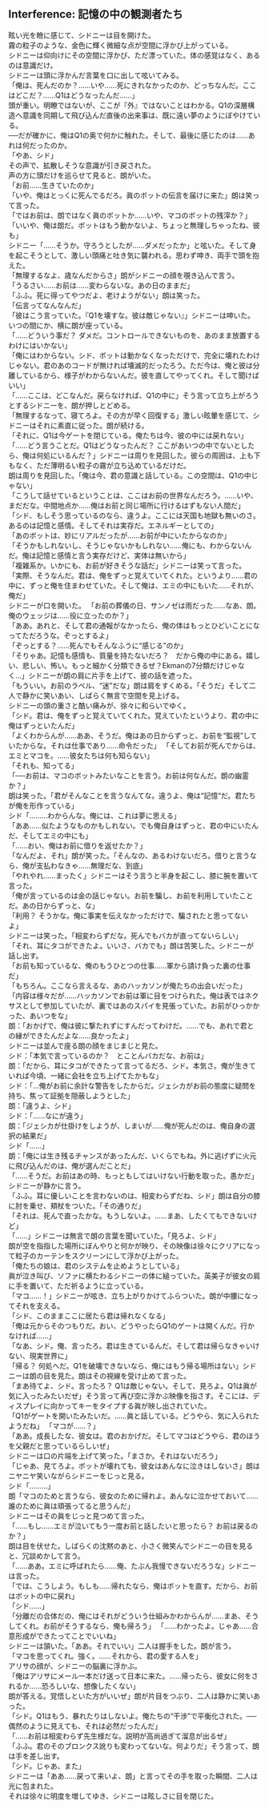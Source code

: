 ## Interference: 記憶の中の観測者たち
<p>眩い光を瞼に感じて、シドニーは目を開けた。<br>
霧の粒子のような、金色に輝く微細な点が空間に浮かび上がっている。<br>
シドニーは仰向けにその空間に浮かび、ただ漂っていた。体の感覚はなく、あるのは意識だけ。<br>
シドニーは頭に浮かんだ言葉を口に出して呟いてみる。<br>
「俺は、死んだのか？……いや……死にきれなかったのか、どっちなんだ。ここはどこだ？……Q1はどうなったんだ……」<br>
頭が重い。明瞭ではないが、ここが『外』ではないことはわかる。Q1の深層構造へ意識を同期して飛び込んだ直後の出来事は、既に遠い夢のようにぼやけている。<br>
──だが確かに、俺はQ1の奥で何かに触れた。そして、最後に感じたのは……あれは何だったのか。<br>
「やあ、シド」<br>
その声で、拡散しそうな意識が引き戻された。<br>
声の方に頭だけを巡らせて見ると、朗がいた。<br>
「お前……生きていたのか」<br>
「いや、俺はとっくに死んでるだろ。眞のボットの伝言を届けに来た」朗は笑って言った。<br>
「ではお前は、朗ではなく眞のボットか……いや、マコのボットの残滓か？」<br>
「いいや、俺は朗だ。ボットはもう動かないよ、ちょっと無理しちゃったね、彼も」<br>
シドニー「……そうか。守ろうとしたが……ダメだったか」と呟いた。そして身を起こそうとして、激しい頭痛と吐き気に襲われる。思わず呻き、両手で頭を抱えた。<br>
「無理するなよ、歳なんだからさ」朗がシドニーの顔を覗き込んで言う。<br>
「うるさい……お前は……変わらないな。あの日のままだ」<br>
「ふふ。死に得ってやつだよ、老けようがない」朗は笑った。<br>
「伝言ってなんなんだ」<br>
「彼はこう言っていた。『Q1を壊すな。彼は敵じゃない』」シドニーは呻いた。いつの間にか、横に朗が座っている。<br>
「……どういう事だ？ ダメだ。コントロールできないものを、あのまま放置するわけにはいかない」<br>
「俺にはわからない。シド、ボットは動かなくなっただけで、完全に壊れたわけじゃない。君のあのコードが無ければ壊滅的だったろう。ただ今は、俺と彼は分離しているから、様子がわからないんだ。彼を直してやってくれ。そして聞けばいい」<br>
「……ここは、どこなんだ。戻らなければ、Q1の中に」そう言って立ち上がろうとするシドニーを、朗が押しとどめる。<br>
「無理するなって、寝てろよ。その方が早く回復する」激しい眩暈を感じて、シドニーはそれに素直に従った。朗が続ける。<br>
「それに、Q1は今ゲートを閉じている。俺たちは今、彼の中には戻れない」<br>
「……どう言うことだ。Q1はどうなったんだ？ ここがあいつの中でないとしたら、俺は何処にいるんだ？」シドニーは周りを見回した。彼らの周囲は、上も下もなく、ただ薄明るい粒子の霧が立ち込めているだけだ。<br>
朗は周りを見回した。「俺は今、君の意識と話している。この空間は、Q1の中じゃない」<br>
「こうして話せているということは、ここはお前の世界なんだろう。……いや、まだだな。中間地点か……俺はお前と同じ場所に行けるはずもない人間だ」<br>
「シド、もしそう思っているのなら、違うよ。ここには天国も地獄も無いのさ。あるのは記憶と感情。そしてそれは実存だ。エネルギーとしての」<br>
「あのボットは、妙にリアルだったが……お前が中にいたからなのか」<br>
「そうかもしれないし、そうじゃないかもしれない……俺にも、わからないんだ。俺は記憶と感情と言う実存だけど、実体は無いから」<br>
「複雑系か。いかにも、お前が好きそうな話だ」シドニーは笑って言った。
「実際、そうなんだ。君は、俺をずっと覚えていてくれた。というより……君の中に、ずっと俺を住まわせていた。そして俺は、エミの中にもいた……それが、俺だ」<br>
シドニーが口を開いた。
「お前の葬儀の日、サンノゼは雨だった……なあ、朗。俺のウェッジは……役に立ったのか？」<br>
「ああ。あれと、そして君の通報がなかったら、俺の体はもっとひどいことになってただろうな。ぞっとするよ」<br>
「ぞっとする？……死んでもそんなふうに“感じる”のか」<br>
「そりゃあ。記憶も感情も、質量を持たないだろ？　だから俺の中にある。嬉しい、悲しい、怖い。もっと細かく分類できるぜ？Ekmanの7分類だけじゃなく…」シドニーが朗の肩に片手を上げて、彼の話を遮った。<br>
「もういい。お前のラベル、“迷”だな」朗は肩をすくめる。「そうだ」そして二人で静かに笑いあい、しばらく無言で空間を見上げる。<br>
シドニーの頭の重さと酷い痛みが、徐々に和らいでゆく。<br>
「シド。君は、俺をずっと覚えていてくれた。覚えていたというより、君の中に俺はずっといたんだ」<br>
「よくわからんが……ああ、そうだ。俺はあの日からずっと、お前を“監視”していたからな。それは仕事であり……命令だった」
「そしてお前が死んでからは、エミとマコを。……彼女たちは何も知らない」<br>
「それも、知ってる」<br>
「──お前は、マコのボットみたいなことを言う。お前は何なんだ。朗の幽霊か？」<br>
朗は笑った。「君がそんなことを言うなんてな。違うよ、俺は“記憶“だ。君たちが俺を形作っている」<br>
シド「………わからんな。俺には、これは夢に思える」<br>
「ああ……似たようなものかもしれない。でも俺自身はずっと、君の中にいたんだ、そしてエミの中にも」<br>
「……おい、俺はお前に借りを返せたか？」<br>
「なんだよ、それ」朗が笑った。「そんなの、あるわけないだろ。借りと言うなら、俺が支払わなきゃ……無理だな、到底」<br>
「やれやれ……まったく」シドニーはそう言うと半身を起こし、膝に腕を置いて言った。<br>
「俺が言っているのは金の話じゃない。お前を騙し、お前を利用していたことだ。あの日からずっと、な」<br>
「利用？ そうかな。俺に事実を伝えなかっただけで、騙されたと思ってないよ」<br>
シドニーは笑った。「相変わらずだな。死んでもバカが直ってないらしい」<br>
「それ、耳にタコができたよ。いいさ、バカでも」朗は苦笑した。シドニーが話し出す。<br>
「お前も知っているな、俺のもうひとつの仕事……軍から請け負った裏の仕事だ」<br>
「もちろん。ここなら言えるな、あのハッカソンが俺たちの出会いだった」<br>
「内容は様々だが……ハッカソンでお前は軍に目をつけられた。俺は表ではネクサスとして参加していたが、裏ではあのスパイを見張っていた。お前がひっかかった、あいつをな」<br>
朗：「おかげで、俺は彼に撃たれずにすんだってわけだ。……でも、あれで君との縁ができたんだよな……良かったよ」<br>
シドニーは並んで座る朗の顔をまじまじと見た。<br>
シド：「本気で言っているのか？　とことんバカだな、お前は」<br>
朗：「だから、耳にタコができたって言ってるだろ、シド。本気さ。俺が生きていれば今頃、一緒に会社を立ち上げてたかもな」<br>
シド：「…俺がお前に余計な警告をしたからだ。ジェシカがお前の態度に疑問を持ち、焦って証拠を隠蔽しようとした」<br>
朗：「違うよ、シド」<br>
シド：「……なにが違う」<br>
朗：「ジェシカが仕掛けをしようが、しまいが……俺が死んだのは、俺自身の選択の結果だ」<br>
シド「……」<br>
朗：「俺には生き残るチャンスがあったんだ、いくらでもね。外に逃げずに火元に飛び込んだのは、俺が選んだことだ」<br>
「……そうだ。お前はあの時、もっともしてはいけない行動を取った。愚かだ」シドニーが静かに言う。<br>
「ふふ。耳に優しいことを言わないのは、相変わらずだね、シド」朗は自分の膝に肘を乗せ、頬杖をついた。「その通りだ」<br>
「それは、死んで直ったかな。もうしないよ。……まあ、したくてもできないけど」<br>
「……」シドニーは無言で朗の言葉を聞いていた。「見ろよ、シド」<br>
朗が空を指指した場所にぼんやりと何かが映り、その映像は徐々にクリアになって粒子のカーテンをスクリーンにして浮かび上がった。<br>
「俺たちの娘は、君のシステムを止めようとしている」<br>
眞が泣き叫び、ソファに横たわるシドニーの体に縋っていた。英美子が彼女の肩に手を置いて、ただ祈るように立っている。<br>
「マコ……！」シドニーが呟き、立ち上がりかけてふらついた。朗が中腰になってそれを支える。<br>
「シド、このままここに居たら君は帰れなくなる」<br>
「俺は元からそのつもりだ。おい、どうやったらQ1のゲートは開くんだ。行かなければ……」<br>
「なあ、シド。俺、言ったろ。君は生きているんだ。そして君は帰らなきゃいけない、現実世界に」<br>
「帰る？ 何処へだ。Q1を破壊できないなら、俺にはもう帰る場所はない」シドニーは朗の目を見た。朗はその視線を受け止めて言った。<br>
「まあ待てよ、シド。言ったろ？ Q1は敵じゃない。そして、見ろよ。Q1は眞が気に入ったみたいだぜ」そう言って再び空に浮かぶ映像を指さす。そこには、ディスプレイに向かってキーをタイプする眞が映し出されていた。<br>
「Q1がゲートを開いたみたいだ。……眞と話している。どうやら、気に入られたようだね」
「マコが……？」<br>
「ああ。成長したな、彼女は。君のおかげだ。そしてマコはどうやら、君のほうを父親だと思っているらしいぜ」<br>
シドニーは口の片端を上げて笑った。「まさか。それはないだろう」<br>
「じゃあ、見てろよ。ボットが壊れても、彼女はあんなに泣きはしないさ」朗はニヤニヤ笑いながらシドニーをじっと見る。<br>
シド「………」<br>
朗「マコのためと言うなら、彼女のために帰れよ。あんなに泣かせておいて……誰のために眞は頑張ってると思うんだ」<br>
シドニーはその眞をじっと見つめて言った。<br>
「……もし……エミが泣いてもう一度お前と話したいと思ったら？ お前は戻るのか？」<br>
朗は目を伏せた。しばらくの沈黙のあと、小さく微笑んでシドニーの目を見ると、冗談めかして言う。<br>
「……ああ。エミに呼ばれたら……俺、たぶん我慢できないだろうな」シドニーは言った。<br>
「では、こうしよう。もしも……帰れたなら、俺はボットを直す。だから、お前はボットの中に戻れ」<br>
「シド……」<br>
「分離だの合体だの、俺にはそれがどういう仕組みかわからんが……まあ、そうしてくれ。お前がそうするなら、俺も帰ろう」
「……わかったよ。じゃあ……合意形成ができたってことでいいね」<br>
シドニーは頷いた。「ああ。それでいい」二人は握手をした。朗が言う。<br>
「マコを思ってくれ。強く。……それから、君の愛する人を」<br>
アリサの顔が、シドニーの脳裏に浮かぶ。<br>
「俺はアリサにメール一本だけ送って日本に来た。……帰ったら、彼女に何をされるか……恐ろしいな、想像したくない」<br>
朗が答える。覚悟しといた方がいいぜ」朗が片目をつぶり、二人は静かに笑いあった。<br>
「シド。Q1はもう、暴れたりはしないよ。俺たちの“干渉”で平衡化された。──偶然のように見えても、それは必然だったんだ」<br>
「……お前は相変わらず先生様だな。説明が高尚過ぎて溜息が出るぜ」<br>
「ふふ。君のそのブロンクス訛りも変わってないな。何よりだ」そう言って、朗は手を差し出す。<br>
「シド。じゃあ、また」<br>
シドニーは「ああ……戻って来いよ、朗」と言ってその手を取った瞬間、二人は光に包まれた。<br>
それは徐々に明度を増してゆき、シドニーは眩しさに目を閉じた。</p>

